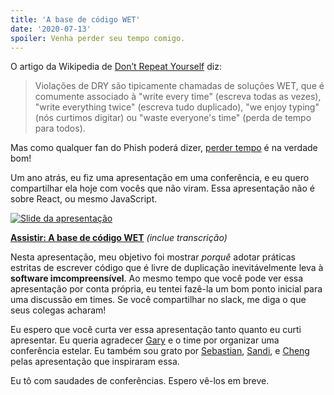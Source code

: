 ```yaml
---
title: 'A base de código WET'
date: '2020-07-13'
spoiler: Venha perder seu tempo comigo.
---
```


O artigo da Wikipedia de [Don’t Repeat Yourself](https://en.wikipedia.org/wiki/Don%27t_repeat_yourself) diz:

>Violações de DRY são tipicamente chamadas de soluções WET, que é comumente associado à "write every time" (escreva todas as vezes), "write everything twice" (escreva tudo duplicado), "we enjoy typing" (nós curtimos digitar) ou "waste everyone's time" (perda de tempo para todos).

Mas como qualquer fan do Phish poderá dizer, [perder tempo](https://www.youtube.com/watch?v=Zg2tVuXXkpk) é na verdade bom!

Um ano atrás, eu fiz uma apresentação em uma conferência, e eu quero compartilhar ela hoje com vocês que não viram. Essa apresentação não é sobre React, ou mesmo JavaScript.

<a target="_blank" href="https://www.deconstructconf.com/2019/dan-abramov-the-wet-codebase">![Slide da apresentação](./wet_codebase.png)</a>

**[Assistir: A base de código WET](https://www.deconstructconf.com/2019/dan-abramov-the-wet-codebase)** *(inclue transcrição)*

Nesta apresentação, meu objetivo foi mostrar *porquê* adotar práticas estritas de escrever código que é livre de duplicação inevitávelmente leva à **software imcompreensível**. Ao mesmo tempo que você pode ver essa apresentação por conta própria, eu tentei fazê-la um bom ponto inicial para uma discussão em times. Se você compartilhar no slack, me diga o que seus colegas acharam!

Eu espero que você curta ver essa apresentação tanto quanto eu curti apresentar. Eu queria agradecer [Gary](https://twitter.com/garybernhardt/) e o time por organizar uma conferência estelar. Eu também sou grato por [Sebastian](https://twitter.com/sebmarkbage), [Sandi](https://twitter.com/sandimetz), e [Cheng](https://twitter.com/_chenglou) pelas apresentação que inspiraram essa.

Eu tô com saudades de conferências. Espero vê-los em breve.
